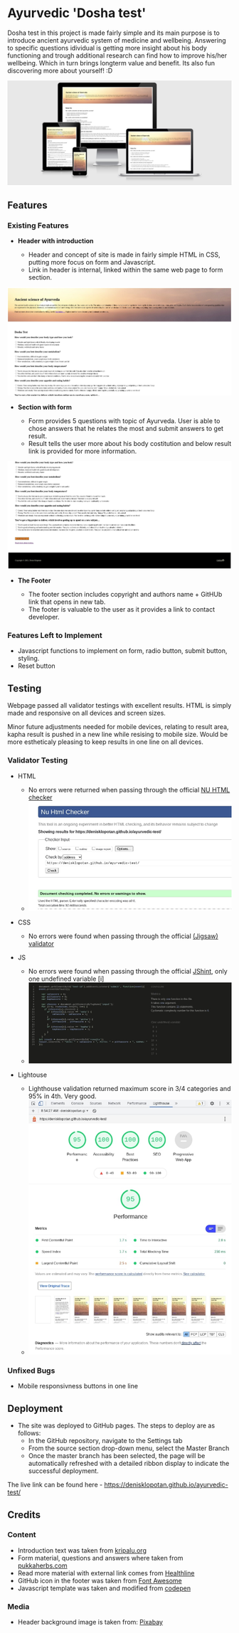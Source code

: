 # Ayurvedic 'Dosha test'

Dosha test in this project is made fairly simple and its main purpose is to introduce ancient ayurvedic system of medicine and wellbeing. Answering to specific questions idividual is getting more insight about his body functioning and trough additional research can find how to improve his/her wellbeing. Which in turn brings longterm value and benefit. Its also fun discovering more about yourself! :D 

![Responsive Mockup](assets/images/responsive.jpg)

## Features 

### Existing Features

- __Header with introduction__

  - Header and concept of site is made in fairly simple HTML in CSS, putting more focus on form and Javascript.
  - Link in header is internal, linked within the same web page to form section. 

![Header](assets/images/header.jpg)

- __Section with form__

  - Form provides 5 questions with topic of Ayurveda. User is able to chose answers that he relates the most and submit answers to get result. 
  - Result tells the user more about his body costitution and below result link is provided for more information.

![Form & Footer](assets/images/form_footer.jpg)

- __The Footer__ 

  - The footer section includes copyright and authors name + GitHUb link that opens in new tab.
  - The footer is valuable to the user as it provides a link to contact developer.

### Features Left to Implement

- Javascript functions to implement on form, radio button, submit button, styling.
- Reset button

## Testing 

Webpage passed all validator testings with excellent results.
HTML is simply made and responsive on all devices and screen sizes.

Minor future adjustments needed for mobile devices, relating to result area, kapha result is pushed in a new line while resising to mobile size. Would be more estheticaly pleasing to keep results in one line on all devices.

### Validator Testing 

- HTML
  - No errors were returned when passing through the official [NU HTML checker](https://validator.w3.org/nu/)
  - ![HTML](assets/images/html-validator.jpg)

- CSS
  - No errors were found when passing through the official [(Jigsaw) validator](http://jigsaw.w3.org/css-validator/validator?uri=https%3A%2F%2Fdenisklopotan.github.io%2Fayurvedic-test%2F&profile=css3svg&usermedium=all&warning=1&vextwarning=)

- JS
  - No errors were found when passing through the official [JShint](https://jshint.com/), only one undefined variable [i]
  - ![JShint](assets/images/jshint.jpg)

- Lightouse
  - Lighthouse validation returned maximum score in 3/4 categories and 95% in 4th. Very good.
  - ![Lighthouse](assets/images/lighthouse.jpg)
  

### Unfixed Bugs

- Mobile responsivness buttons in one line

## Deployment

- The site was deployed to GitHub pages. The steps to deploy are as follows: 
  - In the GitHub repository, navigate to the Settings tab 
  - From the source section drop-down menu, select the Master Branch
  - Once the master branch has been selected, the page will be automatically refreshed with a detailed ribbon display to indicate the successful deployment. 

The live link can be found here - https://denisklopotan.github.io/ayurvedic-test/

## Credits 

### Content 

- Introduction text was taken from [kripalu.org](https://kripalu.org/content/whats-your-dosha)
- Form material, questions and answers where taken from [pukkaherbs.com](https://www.pukkaherbs.com/uk/en/dosha-quiz)
- Read more material with external link comes from [Healthline](https://www.healthline.com/nutrition/vata-dosha-pitta-dosha-kapha-dosha)
- GitHub icon in the footer was taken from [Font Awesome](https://fontawesome.com/)
- Javascript template was taken and modified from [codepen](https://codepen.io/amyfu/pen/oLChg)

### Media

- Header background image is taken from: [Pixabay](https://pixabay.com/photos/balance-stones-stack-110850/)